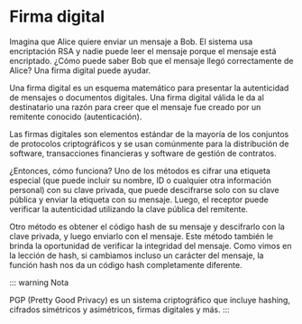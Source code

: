 # Firma digital

Imagina que Alice quiere enviar un mensaje a Bob. El sistema usa encriptación RSA y nadie puede leer el mensaje porque el mensaje está encriptado. ¿Cómo puede saber Bob que el mensaje llegó correctamente de Alice? Una firma digital puede ayudar.

Una firma digital es un esquema matemático para presentar la autenticidad de mensajes o documentos digitales. Una firma digital válida le da al destinatario una razón para creer que el mensaje fue creado por un remitente conocido (autenticación).

Las firmas digitales son elementos estándar de la mayoría de los conjuntos de protocolos criptográficos y se usan comúnmente para la distribución de software, transacciones financieras y software de gestión de contratos.

¿Entonces, cómo funciona?
Uno de los métodos es cifrar una etiqueta especial (que puede incluir su nombre, ID o cualquier otra información personal) con su clave privada, que puede descifrarse solo con su clave pública y enviar la etiqueta con su mensaje. Luego, el receptor puede verificar la autenticidad utilizando la clave pública del remitente.

Otro método es obtener el código hash de su mensaje y descifrarlo con la clave privada, y luego enviarlo con el mensaje. Este método también le brinda la oportunidad de verificar la integridad del mensaje. Como vimos en la lección de hash, si cambiamos incluso un carácter del mensaje, la función hash nos da un código hash completamente diferente.

::: warning Nota

PGP (Pretty Good Privacy) es un sistema criptográfico que incluye hashing, cifrados simétricos y asimétricos, firmas digitales y más.
:::